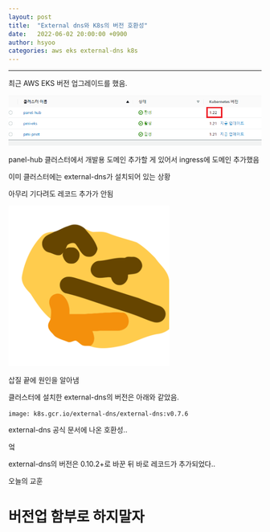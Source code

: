 ```yaml
---
layout: post
title:  "External dns와 K8s의 버전 호환성"
date:   2022-06-02 20:00:00 +0900
author: hsyoo
categories: aws eks external-dns k8s
---
```

<hr/>

최근 AWS EKS 버전 업그레이드를 했음.

![img.png](/assets/img.png)

panel-hub 클러스터에서 개발용 도메인 추가할 게 있어서 ingress에 도메인 추가했음

이미 클러스터에는 external-dns가 설치되어 있는 상황

아무리 기다려도 레코드 추가가 안됨

<img src="/assets/img_1.png" style="width:20rem;" />

삽질 끝에 원인을 알아냄

클러스터에 설치한 external-dns의 버전은 아래와 같았음.

`image: k8s.gcr.io/external-dns/external-dns:v0.7.6`

external-dns 공식 문서에 나온 호환성..

엌

external-dns의 버전은 0.10.2+로 바꾼 뒤 바로 레코드가 추가되었다..

오늘의 교훈

# **버전업 함부로 하지말자**


[jekyll-docs]: https://jekyllrb.com/docs/home
[jekyll-gh]:   https://github.com/jekyll/jekyll
[jekyll-talk]: https://talk.jekyllrb.com/
